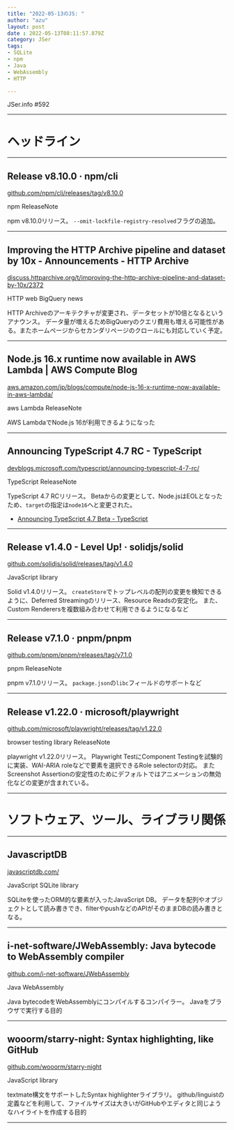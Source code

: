 ```yaml
---
title: "2022-05-13のJS: "
author: "azu"
layout: post
date : 2022-05-13T08:11:57.879Z
category: JSer
tags:
- SQLite
- npm
- Java
- WebAssembly
- HTTP

---
```


JSer.info #592

----

<h1 class="site-genre">ヘッドライン</h1>

----

## Release v8.10.0 · npm/cli
[github.com/npm/cli/releases/tag/v8.10.0](https://github.com/npm/cli/releases/tag/v8.10.0 "Release v8.10.0 · npm/cli")
<p class="jser-tags jser-tag-icon"><span class="jser-tag">npm</span> <span class="jser-tag">ReleaseNote</span></p>

npm v8.10.0リリース。
`--omit-lockfile-registry-resolved`フラグの追加。


----

## Improving the HTTP Archive pipeline and dataset by 10x - Announcements - HTTP Archive
[discuss.httparchive.org/t/improving-the-http-archive-pipeline-and-dataset-by-10x/2372](https://discuss.httparchive.org/t/improving-the-http-archive-pipeline-and-dataset-by-10x/2372 "Improving the HTTP Archive pipeline and dataset by 10x - Announcements - HTTP Archive")
<p class="jser-tags jser-tag-icon"><span class="jser-tag">HTTP</span> <span class="jser-tag">web </span> <span class="jser-tag">BigQuery</span> <span class="jser-tag">news</span></p>

HTTP Archiveのアーキテクチャが変更され、データセットが10倍となるというアナウンス。
データ量が増えるためBigQueryのクエリ費用も増える可能性がある。またホームページからセカンダリページのクロールにも対応していく予定。


----

## Node.js 16.x runtime now available in AWS Lambda | AWS Compute Blog
[aws.amazon.com/jp/blogs/compute/node-js-16-x-runtime-now-available-in-aws-lambda/](https://aws.amazon.com/jp/blogs/compute/node-js-16-x-runtime-now-available-in-aws-lambda/ "Node.js 16.x runtime now available in AWS Lambda | AWS Compute Blog")
<p class="jser-tags jser-tag-icon"><span class="jser-tag">aws</span> <span class="jser-tag">Lambda</span> <span class="jser-tag">ReleaseNote</span></p>

AWS LambdaでNode.js 16が利用できるようになった


----

## Announcing TypeScript 4.7 RC - TypeScript
[devblogs.microsoft.com/typescript/announcing-typescript-4-7-rc/](https://devblogs.microsoft.com/typescript/announcing-typescript-4-7-rc/ "Announcing TypeScript 4.7 RC - TypeScript")
<p class="jser-tags jser-tag-icon"><span class="jser-tag">TypeScript</span> <span class="jser-tag">ReleaseNote</span></p>

TypeScript 4.7 RCリリース。
Betaからの変更として、Node.jsはEOLとなったため、`target`の指定は`node16`へと変更された。

- [Announcing TypeScript 4.7 Beta - TypeScript](https://devblogs.microsoft.com/typescript/announcing-typescript-4-7-beta/ "Announcing TypeScript 4.7 Beta - TypeScript")

----

## Release v1.4.0 - Level Up! · solidjs/solid
[github.com/solidjs/solid/releases/tag/v1.4.0](https://github.com/solidjs/solid/releases/tag/v1.4.0 "Release v1.4.0 - Level Up! · solidjs/solid")
<p class="jser-tags jser-tag-icon"><span class="jser-tag">JavaScript</span> <span class="jser-tag">library</span></p>

Solid v1.4.0リリース。
`createStore`でトップレベルの配列の変更を検知できるように、Deferred Streamingのリリース、Resource Readsの安定化。
また、Custom Renderersを複数組み合わせて利用できるようになるなど


----

## Release v7.1.0 · pnpm/pnpm
[github.com/pnpm/pnpm/releases/tag/v7.1.0](https://github.com/pnpm/pnpm/releases/tag/v7.1.0 "Release v7.1.0 · pnpm/pnpm")
<p class="jser-tags jser-tag-icon"><span class="jser-tag">pnpm</span> <span class="jser-tag">ReleaseNote</span></p>

pnpm v7.1.0リリース。
`package.json`の`libc`フィールドのサポートなど


----

## Release v1.22.0 · microsoft/playwright
[github.com/microsoft/playwright/releases/tag/v1.22.0](https://github.com/microsoft/playwright/releases/tag/v1.22.0 "Release v1.22.0 · microsoft/playwright")
<p class="jser-tags jser-tag-icon"><span class="jser-tag">browser</span> <span class="jser-tag">testing</span> <span class="jser-tag">library</span> <span class="jser-tag">ReleaseNote</span></p>

playwright v1.22.0リリース。
Playwright TestにComponent Testingを試験的に実装、WAI-ARIA roleなどで要素を選択できるRole selectorの対応。
またScreenshot Assertionの安定性のためにデフォルトではアニメーションの無効化などの変更が含まれている。


----
<h1 class="site-genre">ソフトウェア、ツール、ライブラリ関係</h1>

----

## JavascriptDB
[javascriptdb.com/](https://javascriptdb.com/ "JavascriptDB")
<p class="jser-tags jser-tag-icon"><span class="jser-tag">JavaScript</span> <span class="jser-tag">SQLite</span> <span class="jser-tag">library</span></p>

SQLiteを使ったORM的な要素が入ったJavaScript DB。
データを配列やオブジェクトとして読み書きでき、filterやpushなどのAPIがそのままDBの読み書きとなる。


----

## i-net-software/JWebAssembly: Java bytecode to WebAssembly compiler
[github.com/i-net-software/JWebAssembly](https://github.com/i-net-software/JWebAssembly "i-net-software/JWebAssembly: Java bytecode to WebAssembly compiler")
<p class="jser-tags jser-tag-icon"><span class="jser-tag">Java</span> <span class="jser-tag">WebAssembly</span></p>

Java bytecodeをWebAssemblyにコンパイルするコンパイラー。
Javaをブラウザで実行する目的


----

## wooorm/starry-night: Syntax highlighting, like GitHub
[github.com/wooorm/starry-night](https://github.com/wooorm/starry-night "wooorm/starry-night: Syntax highlighting, like GitHub")
<p class="jser-tags jser-tag-icon"><span class="jser-tag">JavaScript</span> <span class="jser-tag">library</span></p>

textmate構文をサポートしたSyntax highlighterライブラリ。
github/linguistの定義などを利用して、ファイルサイズは大きいがGitHubやエディタと同じようなハイライトを作成する目的


----
